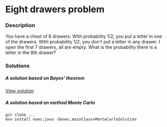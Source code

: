 # Eight drawers problem

### Description
You have a chest of 8 drawers. With probability 1/2, you put a letter in one of the drawers.
With probability 1/2, you don't put a letter in any drawer.
I open the first 7 drawers, all are empty. What is the probability there is a letter in the 8th drawer?

### Solutions

##### A solution based on Bayes' theorem
[View solution](maths_explanation.jpg)
##### A solution based on method Monte Carlo
```console
git clone ...
mvn install exec:java -Dexec.mainClass=MonteCarloSolution
```
